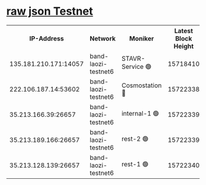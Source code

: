 
[raw json Testnet](https://rpc-check.bandt.stavr.tech/bandt/rpcbandt_result.json)
=

<table><tr><th>IP-Address</th><th>Network</th><th>Moniker</th><th>Latest Block Height</th><th>Earliest Block Height</th><th>Catching Up</th><th>Tx Index</th><th>Voting Power</th><th>Scan Time</th></tr><tr><td>135.181.210.171:14057</td><td>band-laozi-testnet6</td><td>STAVR-Service 🟢</td><td>15718410</td><td>15322501</td><td>False</td><td>on</td><td>0</td><td>2024-02-10T15:48:30.193559277UTC</td></tr><tr><td>222.106.187.14:53602</td><td>band-laozi-testnet6</td><td>Cosmostation 🔴</td><td>15722338</td><td>15423001</td><td>False</td><td>on</td><td>2203623</td><td>2024-02-10T15:48:31.596012372UTC</td></tr><tr><td>35.213.166.39:26657</td><td>band-laozi-testnet6</td><td>internal-1 🟢</td><td>15722339</td><td>15622339</td><td>False</td><td>on</td><td>0</td><td>2024-02-10T15:48:32.560134160UTC</td></tr><tr><td>35.213.189.166:26657</td><td>band-laozi-testnet6</td><td>rest-2 🟢</td><td>15722339</td><td>15622339</td><td>False</td><td>on</td><td>0</td><td>2024-02-10T15:48:33.467781106UTC</td></tr><tr><td>35.213.128.139:26657</td><td>band-laozi-testnet6</td><td>rest-1 🟢</td><td>15722340</td><td>15622340</td><td>False</td><td>on</td><td>0</td><td>2024-02-10T15:48:36.554356747UTC</td></tr></table>
